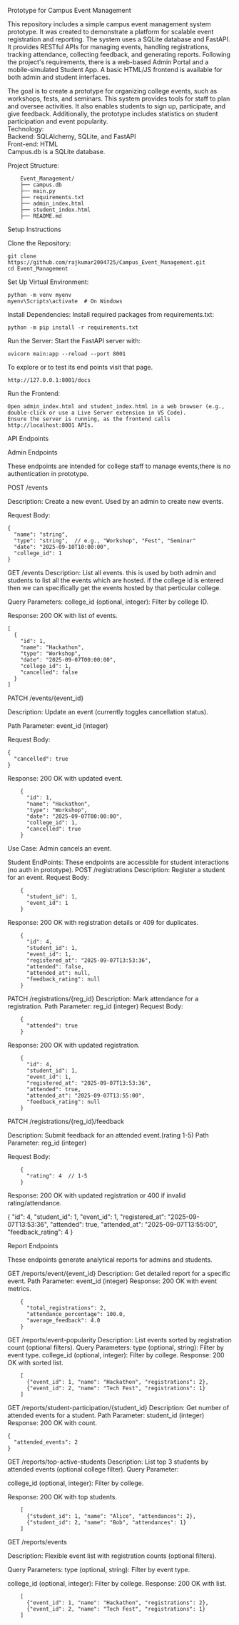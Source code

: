 Prototype for Campus Event Management  


This repository includes a simple campus event management system prototype. It was created to demonstrate a platform for scalable event registration and reporting. The system uses a SQLite database and FastAPI. It provides RESTful APIs for managing events, handling registrations, tracking attendance, collecting feedback, and generating reports. Following the project's requirements, there is a web-based Admin Portal and a mobile-simulated Student App. A basic HTML/JS frontend is available for both admin and student interfaces.  

The goal is to create a prototype for organizing college events, such as workshops, fests, and seminars. This system provides tools for staff to plan and oversee activities. It also enables students to sign up, participate, and give feedback. Additionally, the prototype includes statistics on student participation and event popularity.  
Technology:  
Backend: SQLAlchemy, SQLite, and FastAPI  
Front-end: HTML  
Campus.db is a SQLite database.  

Project Structure:

        Event_Management/
        ├── campus.db          
        ├── main.py          
        ├── requirements.txt   
        ├── admin_index.html   
        ├── student_index.html 
        ├── README.md          
        


Setup Instructions

Clone the Repository:

    git clone https://github.com/rajkumar2004725/Campus_Event_Management.git
    cd Event_Management

Set Up Virtual Environment:

    python -m venv myenv
    myenv\Scripts\activate  # On Windows

Install Dependencies: Install required packages from requirements.txt:

    python -m pip install -r requirements.txt

Run the Server: Start the FastAPI server with:

    uvicorn main:app --reload --port 8001


To explore or to test its end points visit that page.

    http://127.0.0.1:8001/docs

Run the Frontend:

    Open admin_index.html and student_index.html in a web browser (e.g., double-click or use a Live Server extension in VS Code).
    Ensure the server is running, as the frontend calls http://localhost:8001 APIs.


API Endpoints

Admin Endpoints

These endpoints are intended for college staff to manage events,there is no authentication in prototype.


POST /events

Description: Create a new event.
              Used by an admin to create new events.

Request Body:

    {
      "name": "string",
      "type": "string",  // e.g., "Workshop", "Fest", "Seminar"
      "date": "2025-09-10T10:00:00",
      "college_id": 1
    }



GET /events
Description: List all events.
this is used by both admin and students to list all the events which are hosted.
if the college id is entered then we can specifically get the events hosted by that perticular college.

Query Parameters:
college_id (optional, integer): Filter by college ID.



Response: 200 OK with list of events.

    [
      {
        "id": 1,
        "name": "Hackathon",
        "type": "Workshop",
        "date": "2025-09-07T00:00:00",
        "college_id": 1,
        "cancelled": false
      }
    ]



PATCH /events/{event_id}

Description: Update an event (currently toggles cancellation status).

Path Parameter: event_id (integer)

Request Body:

    {
      "cancelled": true
    }
    


Response: 200 OK with updated event.

        {
          "id": 1,
          "name": "Hackathon",
          "type": "Workshop",
          "date": "2025-09-07T00:00:00",
          "college_id": 1,
          "cancelled": true
        }

Use Case: Admin cancels an event.



Student EndPoints:
These endpoints are accessible for student interactions (no auth in prototype).
POST /registrations
Description: Register a student for an event.
Request Body:

        {
          "student_id": 1,
          "event_id": 1
        }



Response: 200 OK with registration details or 409 for duplicates.

        {
          "id": 4,
          "student_id": 1,
          "event_id": 1,
          "registered_at": "2025-09-07T13:53:36",
          "attended": false,
          "attended_at": null,
          "feedback_rating": null
        }


PATCH /registrations/{reg_id}
Description: Mark attendance for a registration.
Path Parameter: reg_id (integer)
Request Body:

        {
          "attended": true
        }



Response: 200 OK with updated registration.

        {
          "id": 4,
          "student_id": 1,
          "event_id": 1,
          "registered_at": "2025-09-07T13:53:36",
          "attended": true,
          "attended_at": "2025-09-07T13:55:00",
          "feedback_rating": null
        }

PATCH /registrations/{reg_id}/feedback

Description: Submit feedback for an attended event.(rating 1-5)
Path Parameter: reg_id (integer)

Request Body:

        {
          "rating": 4  // 1-5
        }
        


Response: 200 OK with updated registration or 400 if invalid rating/attendance.

{
  "id": 4,
  "student_id": 1,
  "event_id": 1,
  "registered_at": "2025-09-07T13:53:36",
  "attended": true,
  "attended_at": "2025-09-07T13:55:00",
  "feedback_rating": 4
}



Report Endpoints

These endpoints generate analytical reports for admins and students.

GET /reports/event/{event_id}
Description: Get detailed report for a specific event.
Path Parameter: event_id (integer)
Response: 200 OK with event metrics.

        {
          "total_registrations": 2,
          "attendance_percentage": 100.0,
          "average_feedback": 4.0
        }


GET /reports/event-popularity
Description: List events sorted by registration count (optional filters).
Query Parameters:
type (optional, string): Filter by event type.
college_id (optional, integer): Filter by college.
Response: 200 OK with sorted list.

        [
          {"event_id": 1, "name": "Hackathon", "registrations": 2},
          {"event_id": 2, "name": "Tech Fest", "registrations": 1}
        ]


GET /reports/student-participation/{student_id}
Description: Get number of attended events for a student.
Path Parameter: student_id (integer)
Response: 200 OK with count.

    {
      "attended_events": 2
    }
    
GET /reports/top-active-students
Description: List top 3 students by attended events (optional college filter).
Query Parameter:

college_id (optional, integer): Filter by college.

Response: 200 OK with top students.

        [
          {"student_id": 1, "name": "Alice", "attendances": 2},
          {"student_id": 2, "name": "Bob", "attendances": 1}
        ]

GET /reports/events

Description: Flexible event list with registration counts (optional filters).

Query Parameters:
type (optional, string): Filter by event type.

college_id (optional, integer): Filter by college.
Response: 200 OK with list.

        [
          {"event_id": 1, "name": "Hackathon", "registrations": 2},
          {"event_id": 2, "name": "Tech Fest", "registrations": 1}
        ]



